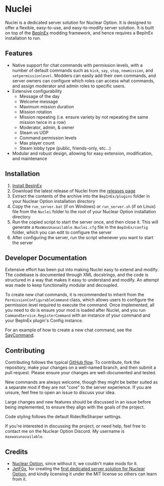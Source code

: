 # Nuclei

Nuclei is a dedicated server solution for Nuclear Option. It is designed to offer a flexible, easy-to-use, and
easy-to-modify server solution. It is built on top of the [BepInEx](https://docs.bepinex.dev/index.html) modding
framework, and hence requires a BepInEx installation to run.

## Features

- Native support for chat commands with permission levels, with a number of default commands such as `kick`, `say`,
  `stop`, `newmission`, and `setpermissionlevel`. Modders can easily add their own commands, and server owners can
  configure which roles can access what commands, and assign moderator and admin roles to specific users.
- Extensive configurability
    - Message of the day
    - Welcome message
    - Maximum mission duration
    - Mission rotation
    - Mission repeating (i.e. ensure variety by not repeating the same mission twice in a row)
    - Moderator, admin, & owner
    - Steam vs UDP
    - Command permission levels
    - Max player count
    - Steam lobby type (public, friends-only, etc...)
- Modular and robust design, allowing for easy extension, modification, and maintenance

## Installation

1. [Install BepInEx](https://docs.bepinex.dev/articles/user_guide/installation/index.html)
2. Download the latest release of Nuclei from the [releases page](https://github.com/MaxWasUnavailable/Nuclei/releases)
3. Extract the contents of the archive into the `BepInEx/plugins` folder in your Nuclear Option installation directory
4. Copy the `run_server.bat` (if on Windows) or `run_server.sh` (if on Linux) file from the `Nuclei` folder to the root
   of your Nuclear Option installation directory
5. Run the copied script to start the server once, and then close it. This will generate a
   `MaxWasUnavailable.Nuclei.cfg`
   file in the `BepInEx/config` folder, which you can edit to configure the server
6. After configuring the server, run the script whenever you want to start the server

## Developer Documentation

Extensive effort has been put into making Nuclei easy to extend and modify. The codebase is documented through XML
docstrings, and the code is structured in a way that makes it easy to understand and modify. An attempt was made to
keep functionality modular and decoupled.

To create new chat commands, it is recommended to inherit from the `PermissionConfigurableCommand` class, which allows
users to configure the permission level required to execute the command. Once implemented, all you need to do is ensure
your mod is loaded after Nuclei, and you run `CommandService.RegisterCommand` with an instance of your command and your
BepInEx plugin's Config instance.

For an example of how to create a new chat command, see
the [SayCommand](Nuclei/Features/Commands/DefaultCommands/SayCommand.cs).

## Contributing

Contributing follows the typical [GitHub flow](https://guides.github.com/introduction/flow/). To contribute, fork the
repository, make your changes on a well-named branch, and then submit a pull request. Please ensure your changes are
well-documented and tested.

New commands are always welcome, though they might be better suited as a separate mod if they are not "core" to the
server experience. If you are unsure, feel free to open an issue to discuss your idea.

Large changes and new features should be discussed in an issue before being implemented, to ensure they align with the
goals of the project.

Code styling follows the default Rider/ReSharper settings.

If you're interested in discussing the project, or need help, feel free to contact me on the Nuclear Option Discord. My
username is `maxwasunavailable`.

## Credits

- [Nuclear Option](https://store.steampowered.com/app/2168680/Nuclear_Option/), since without it, we couldn't make mods
  for it.
- [JetF0x](https://github.com/JetF0x), for creating
  the [first dedicated server solution for Nuclear Option](https://github.com/JetF0x/NO-ServerHost), and kindly
  licensing it under the MIT license so others can learn from it.